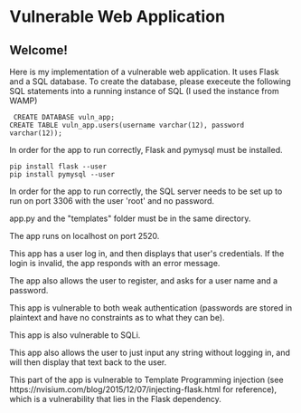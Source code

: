 # Vulnerable Web Application #

## Welcome! ##

<p> Here is my implementation of a vulnerable web application. It uses Flask and a SQL database. To create the database, please execeute the following SQL statements into a running instance of SQL (I used the instance from WAMP)</p>

``` CREATE DATABASE vuln_app;``` <br>
``` CREATE TABLE vuln_app.users(username varchar(12), password varchar(12)); ```

<p> In order for the app to run correctly, Flask and pymysql must be installed.</p>

```pip install flask --user``` <br>
```pip install pymysql --user```

<p>In order for the app to run correctly, the SQL server needs to be set up to run on port 3306 with the user 'root' and no password. </p>
<p>app.py and the "templates" folder must be in the same directory. </p>
<p>The app runs on localhost on port 2520.</p>
<p>This app has a user log in, and then displays that user's credentials. If the login is invalid, the app responds with an error message.</p>
<p>The app also allows the user to register, and asks for a user name and a password.</p>
<p>This app is vulnerable to both weak authentication (passwords are stored in plaintext and have no constraints as to what they can be).</p>
<p>This app is also vulnerable to SQLi.</p>

<p>This app also allows the user to just input any string without logging in, and will then display that text back to the user.</p>
<p>This part of the app is vulnerable to Template Programming injection (see https://nvisium.com/blog/2015/12/07/injecting-flask.html for reference), which is a vulnerability that lies in the Flask dependency.</p>